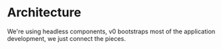 # Architecture

We're using headless components, v0 bootstraps most of the application development, we just connect the pieces.
